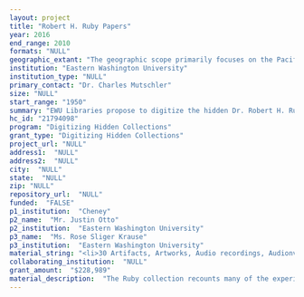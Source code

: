 ```yaml
--- 
layout: project 
title: "Robert H. Ruby Papers"
year: 2016
end_range: 2010
formats: "NULL"
geographic_extant: "The geographic scope primarily focuses on the Pacific Northwest (British Columbia, Washington, Oregon, Idaho, and California) with some material relating to South Dakota. While much of the collection relates to tribal history of the overall region the content is extremely relevant to the national historical perspective of American Indian history."
institution: "Eastern Washington University"
institution_type: "NULL"
primary_contact: "Dr. Charles Mutschler"
size: "NULL"
start_range: "1950"
summary: "EWU Libraries propose to digitize the hidden Dr. Robert H. Ruby collection, a body of work detailing observations of Pacific Northwest Native Americans (1953-2010). This collection has special significance for several reasons. Dr. Ruby conducted studies and observations during a time and in a region that was largely untouched by other researchers. Secondly, Ruby recorded oral histories and elements of a rapidly changing indigenous culture. Subjects of his studies were often fading elders with life experiences on ancestral lands and oral traditions reflecting life prior to reservation settlement. Ruby's unique observations fill gaps in the historical record for the Plateau people, a largely underrepresented population when compared to other indigenous peoples. This unique collection will be invaluable, particularly if made digitally accessible to researchers. While the geographic scope focuses primarily on the Northwest, the essence of the material provides an exclusive, historical perspective of American Indian history with widespread relevance."
hc_id: "21794098"
program: "Digitizing Hidden Collections"
grant_type: "Digitizing Hidden Collections"
project_url: "NULL"
address1:  "NULL"
address2:  "NULL"
city:  "NULL"
state:  "NULL"
zip: "NULL"
repository_url:  "NULL"
funded:  "FALSE"
p1_institution:  "Cheney"
p2_name:  "Mr. Justin Otto"
p2_institution:  "Eastern Washington University"
p3_name:  "Ms. Rose Sliger Krause"
p3_institution:  "Eastern Washington University"
material_string: "<li>30 Artifacts, Artworks, Audio recordings, Audionvisual recordings, Books, Ephemera, Manuscripts, Maps, Photographs</li>"
collaborating_institution:  "NULL"
grant_amount:  "$228,989"
material_description:  "The Ruby collection recounts many of the experiences of the Native American tribes of the Pacific Northwest and the Oglala Lakota people of South Dakota. Dr. Robert H. Ruby's research occurred between 1953 and 2010. Tribal histories include the Cayuse, Chinook, Columbia, Nespelem, Oglala Sioux, Sanpoil, Spokane, Stillaguamish, Umatilla, Walla Walla, Wanapam peoples, and their relations with settlers and the federal government. Individual tribal leaders researched include Moses, Esther Ross, Skolaskin, John Slocum, and Smohalla. Special subjects researched include dreamer-prophetic practices, the Indian Shaker Church, and tribal-federal relations. This collection encompasses the historical work of Dr. Ruby (1921-2013), physician/surgeon from Moses Lake, WA. He fulfilled a medical obligation to the government as the Chief Medical Officer on the Pine Ridge Indian Reservation, Pine Ridge, South Dakota (1953-1954). This stay piqued his interest in American Indian history and led to a second career as a self-taught historian and ethnographer. This hidden collection is a compilation of research materials written or collected and used by Dr. Ruby in the course of his historical research and writing. In 1955, Dr. Ruby entered private practice in Moses Lake, Washington. He continued his research and writing ethnography and history in his spare time. After retiring from the practice of medicine, Dr. Ruby remained an active historian and writer, completing his portion of editing a third edition of Guide to the Indian Tribes of the Pacific Northwest, shortly before his death in 2013. Much of the material contained in the Ruby Papers cannot be found elsewhere and is invaluable from a researcher's standpoint. While the geographic scope focuses primarily on the Northwest, the essence of the material is valuable from an overall historical perspective of American Indian history. The relevance of the collection extends well beyond the Northwest."
---
```

